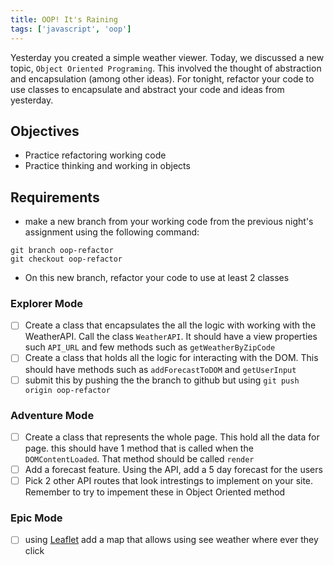 ```yaml
---
title: OOP! It's Raining
tags: ['javascript', 'oop']
---
```


Yesterday you created a simple weather viewer. Today, we discussed a new topic,
`Object Oriented Programing`. This involved the thought of abstraction and
encapsulation (among other ideas). For tonight, refactor your code to use
classes to encapsulate and abstract your code and ideas from yesterday.

## Objectives

- Practice refactoring working code
- Practice thinking and working in objects

## Requirements

- make a new branch from your working code from the previous night's assignment
  using the following command:

```
git branch oop-refactor
git checkout oop-refactor
```

- On this new branch, refactor your code to use at least 2 classes

### Explorer Mode

- [ ] Create a class that encapsulates the all the logic with working with the
      WeatherAPI. Call the class `WeatherAPI`. It should have a view properties
      such `API_URL` and few methods such as `getWeatherByZipCode`
- [ ] Create a class that holds all the logic for interacting with the DOM. This
      should have methods such as `addForecastToDOM` and `getUserInput`
- [ ] submit this by pushing the the branch to github but using
      `git push origin oop-refactor`

### Adventure Mode

- [ ] Create a class that represents the whole page. This hold all the data for
      page. this should have 1 method that is called when the
      `DOMContentLoaded`. That method should be called `render`
- [ ] Add a forecast feature. Using the API, add a 5 day forecast for the users
- [ ] Pick 2 other API routes that look intrestings to implement on your site.
      Remember to try to impement these in Object Oriented method

### Epic Mode

- [ ] using [Leaflet](https://leafletjs.com/) add a map that allows using see
      weather where ever they click
